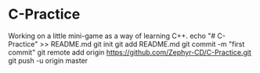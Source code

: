 # C-Practice
Working on a little mini-game as a way of learning C++. 
echo "# C-Practice" >> README.md
git init
git add README.md
git commit -m "first commit"
git remote add origin https://github.com/Zephyr-CD/C-Practice.git
git push -u origin master
